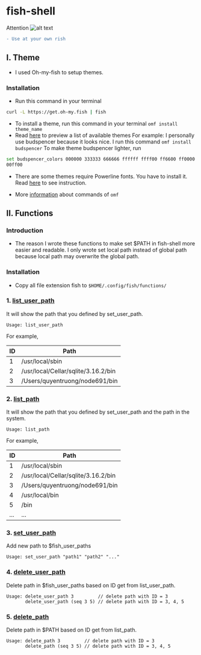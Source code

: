 # fish-shell

[logo]: https://docs.google.com/uc?export=download&id=0B7bIuWhmnPfQYzlNcVVMRXlIaFU "Logo Title Text 2"
Attention ![alt text][logo]
```diff
- Use at your own rish
```

## I. Theme
* I used Oh-my-fish to setup themes.

### Installation
* Run this command in your terminal

```bash
curl -L https://get.oh-my.fish | fish
```

* To install a theme, run this command in your terminal `omf install theme_name`
* Read [here](https://github.com/oh-my-fish/oh-my-fish/blob/master/docs/Themes.md) to preview a list of available themes
For example: I personally use budspencer because it looks nice. I run this command `omf install budspencer`
To make theme budspencer lighter, run 

```bash
set budspencer_colors 000000 333333 666666 ffffff ffff00 ff6600 ff0000 ff0033 3300ff 0000ff 00ffff
00ff00
```

* There are some themes require Powerline fonts. You have to install it. Read [here](https://github.com/powerline/fonts) to see instruction.

* More [information](https://github.com/oh-my-fish/oh-my-fish) about commands of `omf`



## II. Functions

### Introduction

* The reason I wrote these functions to make set $PATH in fish-shell more easier and readable. I only wrote set local path instead of global path because local path may overwrite the global path.

### Installation
* Copy all file extension fish to `$HOME/.config/fish/functions/`

### 1. [list_user_path](https://github.com/quyentruong/fish-shell/blob/master/functions/list_user_path.fish)

It will show the path that you defined by set_user_path. <br>
```
Usage: list_user_path
```
For example,

|ID | Path                               |
|---|------------------------------------|
| 1 | /usr/local/sbin                    |
| 2 | /usr/local/Cellar/sqlite/3.16.2/bin|
| 3 | /Users/quyentruong/node691/bin     |

### 2. [list_path](https://github.com/quyentruong/fish-shell/blob/master/functions/list_path.fish)

It will show the path that you defined by set_user_path and the path in the system. <br>
```
Usage: list_path
```
For example,

|ID | Path                               |
|---|------------------------------------|
| 1 | /usr/local/sbin                    |
| 2 | /usr/local/Cellar/sqlite/3.16.2/bin|
| 3 | /Users/quyentruong/node691/bin     |
| 4 | /usr/local/bin                     |
| 5 | /bin                               |
|...| ...                                |

### 3. [set_user_path](https://github.com/quyentruong/fish-shell/blob/master/functions/set_user_path.fish)

Add new path to $fish_user_paths
```
Usage: set_user_path "path1" "path2" "..."
```
### 4. [delete_user_path](https://github.com/quyentruong/fish-shell/blob/master/functions/delete_user_path.fish)

Delete path in $fish_user_paths based on ID get from list_user_path.
```
Usage: delete_user_path 3         // delete path with ID = 3
       delete_user_path (seq 3 5) // delete path with ID = 3, 4, 5
```
### 5. [delete_path](https://github.com/quyentruong/fish-shell/blob/master/functions/delete_path.fish)

Delete path in $PATH based on ID get from list_path.
```
Usage: delete_path 3         // delete path with ID = 3
       delete_path (seq 3 5) // delete path with ID = 3, 4, 5
```
